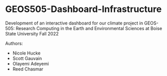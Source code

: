 # GEOS505-Dashboard-Infrastructure
Development of an interactive dashboard for our climate project in GEOS-505: Research Computing in the Earth and Environmental Sciences at Boise State University
Fall 2022

Authors:
* Nicole Hucke
* Scott Gauvain
* Olayemi Adeyemi
* Reed Chasmar

